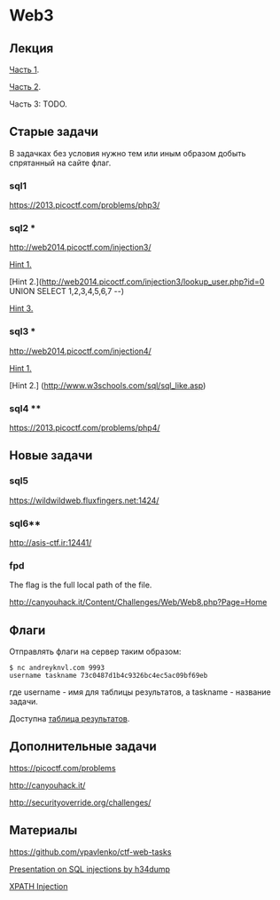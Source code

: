 Web3
====

## Лекция

[Часть 1](https://github.com/xairy/mipt-ctf/tree/master/04-web).

[Часть 2](https://github.com/xairy/mipt-ctf/tree/master/05-web2).

Часть 3:
TODO.

<!--
[pdf](https://github.com/xairy/mipt-ctf/raw/master/05-web2/slides.pdf),
[online](https://docs.google.com/presentation/d/1yyzmHGmIHnEbWAK33q89TD6w77rNeeXTyEczSemNuT8/edit?usp=sharing).
-->

## Старые задачи

В задачках без условия нужно тем или иным образом добыть спрятанный на сайте флаг.

### sql1

https://2013.picoctf.com/problems/php3/

### sql2 \*

http://web2014.picoctf.com/injection3/

[Hint 1.](http://web2014.picoctf.com/injection3/lookup_user.php?id=1)

[Hint 2.](http://web2014.picoctf.com/injection3/lookup_user.php?id=0 UNION SELECT 1,2,3,4,5,6,7 --)

[Hint 3.](http://www.mssqltips.com/sqlservertutorial/196/informationschematables/)

### sql3 \*

http://web2014.picoctf.com/injection4/

[Hint 1.](http://web2014.picoctf.com/injection4/register.phps)

[Hint 2.] (http://www.w3schools.com/sql/sql_like.asp)

### sql4 \*\*

https://2013.picoctf.com/problems/php4/


## Новые задачи

### sql5

https://wildwildweb.fluxfingers.net:1424/

### sql6\*\*

http://asis-ctf.ir:12441/

### fpd

The flag is the full local path of the file.

http://canyouhack.it/Content/Challenges/Web/Web8.php?Page=Home


## Флаги

Отправлять флаги на сервер таким образом:
```
$ nc andreyknvl.com 9993
username taskname 73c0487d1b4c9326bc4ec5ac09bf69eb
```
где username - имя для таблицы результатов, а taskname - название задачи.

Доступна [таблица результатов](https://andreyknvl.com/mipt-ctf).


## Дополнительные задачи

https://picoctf.com/problems

http://canyouhack.it/

http://securityoverride.org/challenges/


## Материалы

https://github.com/vpavlenko/ctf-web-tasks

[Presentation on SQL injections by h34dump](https://docs.google.com/presentation/d/1Vks9AO7bA9OaABLBzyjNN0Z6wNKP_92JUoW28rYYAFY/edit#slide=id.g1284d550_1_15)

[XPATH Injection](https://www.owasp.org/index.php/XPATH_Injection)
